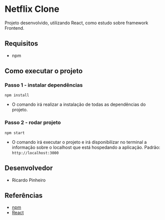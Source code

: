 # Netflix Clone

Projeto desenvolvido, utilizando React, como estudo sobre framework Frontend.

## Requisitos

- npm

## Como executar o projeto
### Passo 1 - instalar dependências
```
npm install
```
- O comando irá realizar a instalação de todas as dependências do projeto.


### Passo 2 - rodar projeto
```
npm start
```
- O comando irá executar o projeto e irá disponibilizar no terminal a informação sobre o localhost que está hospedando a aplicação. Padrão: `http://localhost:3000`


## Desenvolvedor
- Ricardo Pinheiro

## Referências
- [npm](https://docs.npmjs.com/cli/v6/commands/npm-install)
- [React](https://reactjs.org/)
